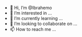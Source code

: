 - 👋 Hi, I’m @Ibrahemo
- 👀 I’m interested in ...
- 🌱 I’m currently learning ...
- 💞️ I’m looking to collaborate on ...
- 📫 How to reach me ...

<!---
Ibrahemo/Ibrahemo is a ✨ special ✨ repository because its `README.md` (this file) appears on your GitHub profile.
You can click the Preview link to take a look at your changes.
--->
